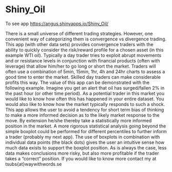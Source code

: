 # Shiny_Oil
To see app
https://angus.shinyapps.io/Shiny_Oil/

There is a small universe of different trading strategies. However, one convenient way of categorizing them is convergence vs divergence trading. This app (with other data sets) provides convergence traders with the ability to quickly consider the risk/reward profile for a chosen asset (in this example WTI oil). Typically a day trader tries to exploit abrupt movements and or resistance levels in conjunction with financial products (often with leverage) that allow him/her to go long or short the market. Traders will often use a combination of 5min, 15min, 1hr, 4h and 24hr charts to assess a good time to enter the market. Skilled day traders can make considerable profits this way.
The value of this app can be demonstrated with the following example. Imagine you get an alert that oil has surged/fallen 2% in the past hour (or other time period). As a potential trader in this market you would like to know how often this has happened in your entire dataset. You would also like to know how the market typically responds to such a shock. This app allows the user to avoid a tendency for short term bias of thinking to make a more informed decision as to the likely market response to the move. By extension he/she thereby take a statistically more informed position in the market. A more rigorous statistical analysis going beyond the simple boxplot could be performed for different percentiles to further inform a trader (probably my next app).
The use of boxplots in combination with individual data points (the black dots) gives the user an intuitive sense how much data exists to support the boxplot position. As is always the case, less data makes conclusions more risky, but also more profitable if the trader takes a “correct” position.
If you would like to know more contact my at tsubs{at}waywithwords.se
